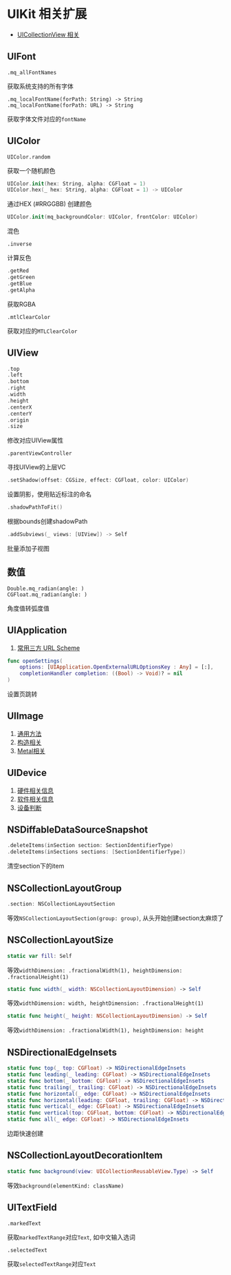 # UIKit 相关扩展

- [UICollectionView 相关](./UICollectionView.md)



## UIFont

```
.mq_allFontNames
```

获取系统支持的所有字体

```
.mq_localFontName(forPath: String) -> String
.mq_localFontName(forPath: URL) -> String
```

获取字体文件对应的`fontName`

## UIColor

```
UIColor.random
```

获取一个随机颜色

```swift
UIColor.init(hex: String, alpha: CGFloat = 1)
UIColor.hex(_ hex: String, alpha: CGFloat = 1) -> UIColor
```

通过HEX (\#RRGGBB) 创建颜色

```swift
UIColor.init(mq_backgroundColor: UIColor, frontColor: UIColor)
```

混色

```
.inverse
```

计算反色

```swift
.getRed
.getGreen
.getBlue
.getAlpha
```

获取RGBA

```
.mtlClearColor
```

获取对应的`MTLClearColor`

## UIView

```swift
.top
.left
.bottom
.right
.width
.height
.centerX
.centerY
.origin
.size
```

修改对应UIView属性



```
.parentViewController
```

寻找UIView的上层VC



```swift
.setShadow(offset: CGSize, effect: CGFloat, color: UIColor)
```

设置阴影，使用贴近标注的命名




```swift
.shadowPathToFit()
```

根据bounds创建shadowPath



```swift
.addSubviews(_ views: [UIView]) -> Self
```

批量添加子视图



## 数值

```
Double.mq_radian(angle: )
CGFloat.mq_radian(angle: )
```

角度值转弧度值

## UIApplication

1. [常用三方 URL Scheme](./UIApplication/UIApplication+MQThird.md)

```swift
func openSettings(
    options: [UIApplication.OpenExternalURLOptionsKey : Any] = [:],
    completionHandler completion: ((Bool) -> Void)? = nil
)
```

设置页跳转




## UIImage

1. [通用方法](UIImage/UIImage+MQ.md)
2. [构造相关](./UIImage/UIImage+Creator.md)
3. [Metal相关](UIImage/UIImage+MQMetal.md)

## UIDevice

1. [硬件相关信息](./UIDevice/UIDevice+MQHardware.md)
2. [软件相关信息](./UIDevice/UIDevice+MQSoftware.md)
3. [设备判断](./UIDevice/设备判断.md)



## NSDiffableDataSourceSnapshot

```swift
.deleteItems(inSection section: SectionIdentifierType)
.deleteItems(inSections sections: [SectionIdentifierType])
```

清空section下的item



## NSCollectionLayoutGroup

```swift
.section: NSCollectionLayoutSection
```

等效`NSCollectionLayoutSection(group: group)`, 从头开始创建section太麻烦了



## NSCollectionLayoutSize

```swift
static var fill: Self
```

等效`widthDimension: .fractionalWidth(1), heightDimension: .fractionalHeight(1)`



```swift
static func width(_ width: NSCollectionLayoutDimension) -> Self
```

等效`widthDimension: width, heightDimension: .fractionalHeight(1)`



```swift
static func height(_ height: NSCollectionLayoutDimension) -> Self
```

等效`widthDimension: .fractionalWidth(1), heightDimension: height`



## NSDirectionalEdgeInsets

```swift
static func top(_ top: CGFloat) -> NSDirectionalEdgeInsets
static func leading(_ leading: CGFloat) -> NSDirectionalEdgeInsets
static func bottom(_ bottom: CGFloat) -> NSDirectionalEdgeInsets
static func trailing(_ trailing: CGFloat) -> NSDirectionalEdgeInsets
static func horizontal(_ edge: CGFloat) -> NSDirectionalEdgeInsets
static func horizontal(leading: CGFloat, trailing: CGFloat) -> NSDirectionalEdgeInsets
static func vertical(_ edge: CGFloat) -> NSDirectionalEdgeInsets
static func vertical(top: CGFloat, bottom: CGFloat) -> NSDirectionalEdgeInsets
static func all(_ edge: CGFloat) -> NSDirectionalEdgeInsets
```

边距快速创建



## NSCollectionLayoutDecorationItem

```swift
static func background(view: UICollectionReusableView.Type) -> Self
```

等效`background(elementKind: className)`



## UITextField

```
.markedText
```

获取`markedTextRange`对应`Text`, 如中文输入选词

```
.selectedText
```

获取`selectedTextRange`对应`Text`


